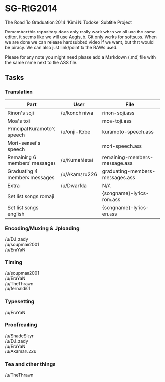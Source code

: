 # SG-RtG2014
The Road To Graduation 2014 'Kimi Ni Todoke' Subtitle Project

Remember this repository does only really work when we all use the same editor, it seems like we will use Aegisub.
Git only works for softsubs. When we are done we can release hardsubbed video if we want, but that would be piracy. We can also just link/point to the RAWs used.

Please for any note you might need please add a Markdown (.md) file with the same name next to the ASS file.

## Tasks

### Translation
|Part | User| File|
|-----|------|---|
|Rinon's soji | /u/konchiniwa| rinon-soji.ass |
|Moa's toji | | moa-toji.ass |
|Principal Kuramoto's speech | /u/onji-Kobe| kuramoto-speech.ass |
|Mori-sensei's speech | | mori-speech.ass |
|Remaining 6 members' messages | /u/KumaMetal| remaining-members-message.ass |
|Graduating 4 members messages | /u/Akamaru226| graduating-members-messages.ass |
|Extra | /u/Dwarfda | N/A | 
|Set list songs romaji | | {songname}-lyrics-rom.ass |
|Set list songs english | | {songname}-lyrics-en.ass |

### Encoding/Muxing & Uploading
/u/DJ_zady  
/u/soupman2001  
/u/EraYaN

### Timing
/u/soupman2001   
/u/EraYaN   
/u/TheThrawn  
/u/fernaldi01  

### Typesetting
/u/EraYaN

### Proofreading
/u/ShadeSlayr  
/u/DJ_zady  
/u/EraYaN  
/u/Akamaru226  

### Tea and other things
/u/TheThrawn
